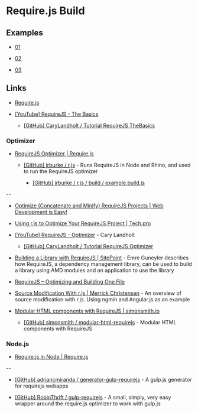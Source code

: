 # Require.js Build

## Examples

* [01](01)

* [02](02)

* [03](03)


## Links

* [Require.js](http://requirejs.org/)

* [[YouTube] RequireJS - The Basics](https://www.youtube.com/watch?v=VGlDR1QiV3A)

  * [[GitHub] CaryLandholt / Tutorial RequireJS TheBasics](https://github.com/CaryLandholt/Tutorial-RequireJS-TheBasics)


### Optimizer

* [RequireJS Optimizer | Require.js](http://requirejs.org/docs/optimization.html)

  * [[GitHub] jrburke / r.js](https://github.com/jrburke/r.js) - Runs RequireJS in Node and Rhino, and used to run the RequireJS optimizer

    * [[GitHub] jrburke / r.js / build / example.build.js](https://github.com/jrburke/r.js/blob/master/build/example.build.js)

--

* [Optimize (Concatenate and Minify) RequireJS Projects | Web Development is Easy!](http://www.webdeveasy.com/optimize-requirejs-projects/)

* [Using r.js to Optimize Your RequireJS Project | Tech.pro](http://tech.pro/blog/1639/using-rjs-to-optimize-your-requirejs-project)

* [[YouTube] RequireJS - Optimizer](https://www.youtube.com/watch?v=m6VNhqKDM4E) - Cary Landholt

  * [[GitHub] CaryLandholt / Tutorial RequireJS Optimizer](https://github.com/CaryLandholt/Tutorial-RequireJS-Optimizer)

* [Building a Library with RequireJS | SitePoint](http://www.sitepoint.com/building-library-with-requirejs/) - Emre Guneyler describes how RequireJS, a dependency management library, can be used to build a library using AMD modules and an application to use the library

* [RequireJS – Optimizing and Building One File](http://orizens.com/wp/topics/requirejs-optimizing-and-building-one-file/)

* [Source Modification With r.js | Merrick Christensen](http://merrickchristensen.com/articles/build-angular-with-requirejs.html) - An overview of source modification with r.js. Using ngmin and Angular.js as an example

* [Modular HTML components with RequireJS | simonsmith.io](http://simonsmith.io/modular-html-components-with-requirejs/)
  
  * [[GitHub] simonsmith / modular-html-requirejs](https://github.com/simonsmith/modular-html-requirejs) - Modular HTML components with RequireJS


### Node.js

* [Require.js in Node | Require.js](http://requirejs.org/docs/node.html)

--

* [[GitHub] adriancmiranda / generator-gulp-requirejs](https://github.com/adriancmiranda/generator-gulp-requirejs) - A gulp.js generator for requirejs webapps

* [[GitHub] RobinThrift / gulp-requirejs](https://github.com/robinthrift/gulp-requirejs) - A small, simply, very easy wrapper around the require.js optimizer to work with gulp.js
